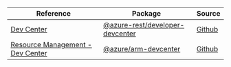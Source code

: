 | Reference | Package | Source |
|---|---|---|
|[Dev Center](developer-devcenter-rest-readme.md)|[@azure-rest/developer-devcenter](https://www.npmjs.com/package/@azure-rest/developer-devcenter)|[Github](https://github.com/Azure/azure-sdk-for-js/blob/main/sdk/devcenter/developer-devcenter-rest)|
|[Resource Management - Dev Center](arm-devcenter-readme.md)|[@azure/arm-devcenter](https://www.npmjs.com/package/@azure/arm-devcenter)|[Github](https://github.com/Azure/azure-sdk-for-js/blob/main/sdk/devcenter/arm-devcenter)|
